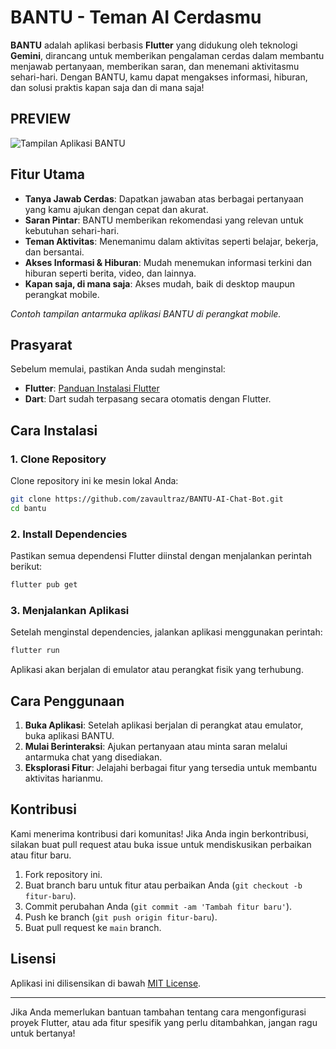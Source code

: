 # BANTU - Teman AI Cerdasmu

**BANTU** adalah aplikasi berbasis **Flutter** yang didukung oleh teknologi **Gemini**, dirancang untuk memberikan pengalaman cerdas dalam membantu menjawab pertanyaan, memberikan saran, dan menemani aktivitasmu sehari-hari. Dengan BANTU, kamu dapat mengakses informasi, hiburan, dan solusi praktis kapan saja dan di mana saja!


## PREVIEW

![Tampilan Aplikasi BANTU](./assets/bantu.jpg)

## Fitur Utama

- **Tanya Jawab Cerdas**: Dapatkan jawaban atas berbagai pertanyaan yang kamu ajukan dengan cepat dan akurat.
- **Saran Pintar**: BANTU memberikan rekomendasi yang relevan untuk kebutuhan sehari-hari.
- **Teman Aktivitas**: Menemanimu dalam aktivitas seperti belajar, bekerja, dan bersantai.
- **Akses Informasi & Hiburan**: Mudah menemukan informasi terkini dan hiburan seperti berita, video, dan lainnya.
- **Kapan saja, di mana saja**: Akses mudah, baik di desktop maupun perangkat mobile.

_Contoh tampilan antarmuka aplikasi BANTU di perangkat mobile._

## Prasyarat

Sebelum memulai, pastikan Anda sudah menginstal:

- **Flutter**: [Panduan Instalasi Flutter](https://flutter.dev/docs/get-started/install)
- **Dart**: Dart sudah terpasang secara otomatis dengan Flutter.

## Cara Instalasi

### 1. Clone Repository

Clone repository ini ke mesin lokal Anda:

```bash
git clone https://github.com/zavaultraz/BANTU-AI-Chat-Bot.git
cd bantu
```

### 2. Install Dependencies

Pastikan semua dependensi Flutter diinstal dengan menjalankan perintah berikut:

```bash
flutter pub get
```

### 3. Menjalankan Aplikasi

Setelah menginstal dependencies, jalankan aplikasi menggunakan perintah:

```bash
flutter run
```

Aplikasi akan berjalan di emulator atau perangkat fisik yang terhubung.

## Cara Penggunaan

1. **Buka Aplikasi**: Setelah aplikasi berjalan di perangkat atau emulator, buka aplikasi BANTU.
2. **Mulai Berinteraksi**: Ajukan pertanyaan atau minta saran melalui antarmuka chat yang disediakan.
3. **Eksplorasi Fitur**: Jelajahi berbagai fitur yang tersedia untuk membantu aktivitas harianmu.

## Kontribusi

Kami menerima kontribusi dari komunitas! Jika Anda ingin berkontribusi, silakan buat pull request atau buka issue untuk mendiskusikan perbaikan atau fitur baru.

1. Fork repository ini.
2. Buat branch baru untuk fitur atau perbaikan Anda (`git checkout -b fitur-baru`).
3. Commit perubahan Anda (`git commit -am 'Tambah fitur baru'`).
4. Push ke branch (`git push origin fitur-baru`).
5. Buat pull request ke `main` branch.

## Lisensi

Aplikasi ini dilisensikan di bawah [MIT License](LICENSE).

---
Jika Anda memerlukan bantuan tambahan tentang cara mengonfigurasi proyek Flutter, atau ada fitur spesifik yang perlu ditambahkan, jangan ragu untuk bertanya!